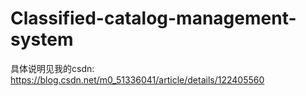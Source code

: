 # Classified-catalog-management-system
具体说明见我的csdn: https://blog.csdn.net/m0_51336041/article/details/122405560
